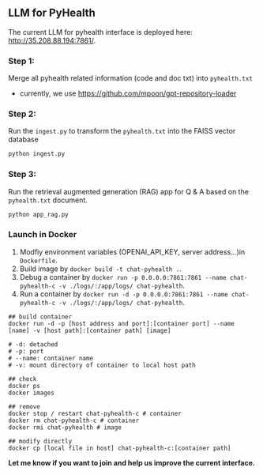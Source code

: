 ## LLM for PyHealth
The current LLM for pyhealth interface is deployed here: http://35.208.88.194:7861/.

### Step 1:
Merge all pyhealth related information (code and doc txt) into `pyhealth.txt`
- currently, we use https://github.com/mpoon/gpt-repository-loader

### Step 2:
Run the `ingest.py` to transform the `pyhealth.txt` into the FAISS vector database
```python
python ingest.py
```

### Step 3:
Run the retrieval augmented generation (RAG) app for Q & A based on the `pyhealth.txt` document.
```python
python app_rag.py
```


### Launch in Docker

1. Modfiy environment variables (OPENAI_API_KEY, server address...)in `Dockerfile`.
2. Build image by `docker build -t chat-pyhealth .`.
3. Debug a container by `docker run -p 0.0.0.0:7861:7861 --name chat-pyhealth-c -v ./logs/:/app/logs/ chat-pyhealth`.
4. Run a container by `docker run -d -p 0.0.0.0:7861:7861 --name chat-pyhealth-c -v ./logs/:/app/logs/ chat-pyhealth`.

```shell
## build container
docker run -d -p [host address and port]:[container port] --name [name] -v [host path]:[container path] [image]

# -d: detached
# -p: port
# --name: container name
# -v: mount directory of container to local host path

## check
docker ps
docker images

## remove
docker stop / restart chat-pyhealth-c # container
docker rm chat-pyhealth-c # container
docker rmi chat-pyhealth # image

## modify directly
docker cp [local file in host] chat-pyhealth-c:[container path]
```


**Let me know if you want to join and help us improve the current interface.**
